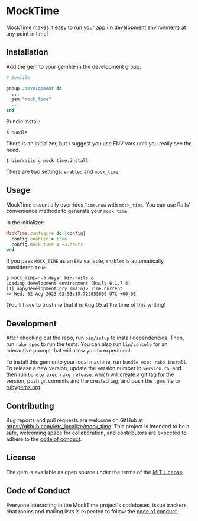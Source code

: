 # MockTime

MockTime makes it easy to run your app (in development environment) at any point in time!

## Installation

Add the gem to your gemfile in the development group:

```ruby
# Gemfile

group :development do
  ...
  gem "mock_time"
  ...
end
```

Bundle install:

```console
$ bundle
```

There is an initializer, but I suggest you use ENV vars until you really see the need.

```console
$ bin/rails g mock_time:install
```

There are two settings: `enabled` and `mock_time`.

## Usage

MockTime essentially overrides `Time.now` with `mock_time`. You can use Rails' convenience methods to generate your `mock_time`.

In the initializer:

```ruby
MockTime.configure do |config|
  config.enabled = true
  config.mock_time = -3.hours
end
```

If you pass `MOCK_TIME` as an `ENV` variable, `enabled` is automatically considered `true`.

```console
$ MOCK_TIME="-3.days" bin/rails c
Loading development environment (Rails 6.1.7.4)
[1] app@development:pry (main)> Time.current
=> Wed, 02 Aug 2023 03:53:15.722055000 UTC +00:00
```

(You'll have to trust me that it is Aug 05 at the time of this writing)

## Development

After checking out the repo, run `bin/setup` to install dependencies. Then, run `rake spec` to run the tests. You can also run `bin/console` for an interactive prompt that will allow you to experiment.

To install this gem onto your local machine, run `bundle exec rake install`. To release a new version, update the version number in `version.rb`, and then run `bundle exec rake release`, which will create a git tag for the version, push git commits and the created tag, and push the `.gem` file to [rubygems.org](https://rubygems.org).

## Contributing

Bug reports and pull requests are welcome on GitHub at https://github.com/lets_localize/mock_time. This project is intended to be a safe, welcoming space for collaboration, and contributors are expected to adhere to the [code of conduct](https://github.com/lets_localize/mock_time/blob/main/CODE_OF_CONDUCT.md).

## License

The gem is available as open source under the terms of the [MIT License](https://opensource.org/licenses/MIT).

## Code of Conduct

Everyone interacting in the MockTime project's codebases, issue trackers, chat rooms and mailing lists is expected to follow the [code of conduct](https://github.com/lets_localize/mock_time/blob/main/CODE_OF_CONDUCT.md).
